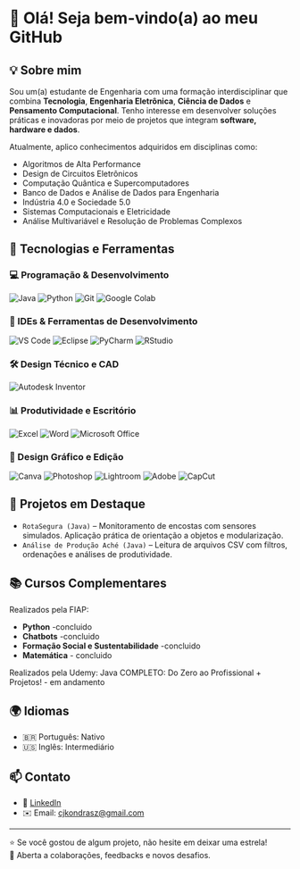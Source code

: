# 👋 Olá! Seja bem-vindo(a) ao meu GitHub

## 💡 Sobre mim

Sou um(a) estudante de Engenharia com uma formação interdisciplinar que combina **Tecnologia**, **Engenharia Eletrônica**, **Ciência de Dados** e **Pensamento Computacional**. Tenho interesse em desenvolver soluções práticas e inovadoras por meio de projetos que integram **software, hardware e dados**.

Atualmente, aplico conhecimentos adquiridos em disciplinas como:

- Algoritmos de Alta Performance
- Design de Circuitos Eletrônicos
- Computação Quântica e Supercomputadores
- Banco de Dados e Análise de Dados para Engenharia
- Indústria 4.0 e Sociedade 5.0
- Sistemas Computacionais e Eletricidade
- Análise Multivariável e Resolução de Problemas Complexos

## 🧪 Tecnologias e Ferramentas

### 💻 Programação & Desenvolvimento

![Java](https://img.shields.io/badge/-Java-007396?style=flat-square&logo=java)
![Python](https://img.shields.io/badge/-Python-3776AB?style=flat-square&logo=python)
![Git](https://img.shields.io/badge/-Git-F05032?style=flat-square&logo=git)
![Google Colab](https://img.shields.io/badge/-Google%20Colab-F9AB00?style=flat-square&logo=google-colab)

### 🧰 IDEs & Ferramentas de Desenvolvimento

![VS Code](https://img.shields.io/badge/-VS%20Code-007ACC?style=flat-square&logo=visual-studio-code)
![Eclipse](https://img.shields.io/badge/-Eclipse-2C2255?style=flat-square&logo=eclipse-ide)
![PyCharm](https://img.shields.io/badge/-PyCharm-000000?style=flat-square&logo=pycharm)
![RStudio](https://img.shields.io/badge/-RStudio-75AADB?style=flat-square&logo=rstudio)

### 🛠️ Design Técnico e CAD

![Autodesk Inventor](https://img.shields.io/badge/-Autodesk%20Inventor-FF6D00?style=flat-square&logo=autodesk)

### 📊 Produtividade e Escritório

![Excel](https://img.shields.io/badge/-Excel-217346?style=flat-square&logo=microsoft-excel)
![Word](https://img.shields.io/badge/-Word-2B579A?style=flat-square&logo=microsoft-word)
![Microsoft Office](https://img.shields.io/badge/-Microsoft%20Office-D83B01?style=flat-square&logo=microsoft-office)

### 🎨 Design Gráfico e Edição

![Canva](https://img.shields.io/badge/-Canva-00C4CC?style=flat-square&logo=canva)
![Photoshop](https://img.shields.io/badge/-Photoshop-31A8FF?style=flat-square&logo=adobe-photoshop)
![Lightroom](https://img.shields.io/badge/-Lightroom-0C76AB?style=flat-square&logo=adobe-lightroom)
![Adobe](https://img.shields.io/badge/-Adobe-FF0000?style=flat-square&logo=adobe)
![CapCut](https://img.shields.io/badge/-CapCut-000000?style=flat-square&logo=capcut)




## 📂 Projetos em Destaque

- `RotaSegura (Java)` – Monitoramento de encostas com sensores simulados. Aplicação prática de orientação a objetos e modularização.
- `Análise de Produção Aché (Java)` – Leitura de arquivos CSV com filtros, ordenações e análises de produtividade.

## 📚 Cursos Complementares

Realizados pela FIAP:

- **Python** -concluido
- **Chatbots** -concluido
- **Formação Social e Sustentabilidade** -concluido
- **Matemática** - concluido

Realizados pela Udemy:
Java COMPLETO: Do Zero ao Profissional + Projetos! - em andamento

## 🌍 Idiomas

- 🇧🇷 Português: Nativo  
- 🇺🇸 Inglês: Intermediário  

## 📫 Contato

- 💼 [LinkedIn](https://www.linkedin.com/in/clara-jullia-kondrasovas-costa-e-silva-687697324/details/certifications/)  
- ✉️ Email: cjkondrasz@gmail.com 

---

⭐ Se você gostou de algum projeto, não hesite em deixar uma estrela!  
🤝 Aberta a colaborações, feedbacks e novos desafios.
